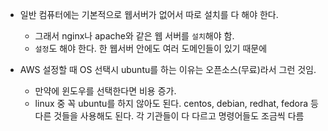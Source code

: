 - 일반 컴퓨터에는 기본적으로 웹서버가 없어서 따로 설치를 다 해야 한다.
    - 그래서 nginx나 apache와 같은 웹 서버를 `설치`해야 함.
    - `설정`도 해야 한다. 한 웹서버 안에도 여러 도메인들이 있기 때문에

- AWS 설정할 때 OS 선택시 ubuntu를 하는 이유는 오픈소스(무료)라서 그런 것임.
    - 만약에 윈도우를 선택한다면 비용 증가.
    - linux 중 꼭 ubuntu를 하지 않아도 된다. centos, debian, redhat, fedora 등 다른 것들을 사용해도 된다. 각 기관들이 다 다르고 명령어들도 조금씩 다름
